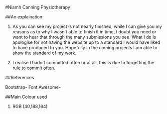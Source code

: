 #Niamh Canning Physiotherapy

##An explaination
1.  As you can see my project is not nearly finished, while I can give you my reasons as to why I wasn't able to finish it in time, I doubt you need or
want to hear that through the many submissions you see.  What I do is apologise for not having the website up to a standard I would have liked to have 
produced to you.  Hopefully in the coming projects I am able to show the standard of my work.

2. I realise I hadn't committed often or at all, this is due to forgetting the rule to commit often.

##References

Bootstrap- <link rel="stylesheet" href="https://stackpath.bootstrapcdn.com/bootstrap/4.5.2/css/bootstrap.min.css" integrity="sha384-JcKb8q3iqJ61gNV9KGb8thSsNjpSL0n8PARn9HuZOnIxN0hoP+VmmDGMN5t9UJ0Z" crossorigin="anonymous">
Font Awesome- <link rel="stylesheet" href="https://pro.fontawesome.com/releases/v5.10.0/css/all.css" integrity="sha384-AYmEC3Yw5cVb3ZcuHtOA93w35dYTsvhLPVnYs9eStHfGJvOvKxVfELGroGkvsg+p" crossorigin="anonymous"/>

##Main Colour used

1.  RGB (40,188,164)
